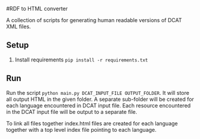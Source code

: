 #RDF to HTML converter

A collection of scripts for generating human readable versions of DCAT XML
files.

Setup
-----
1. Install requirements `pip install -r requirements.txt`

Run
---
Run the script `python main.py DCAT_INPUT_FILE OUTPUT_FOLDER`.
It will store all output HTML in the given folder. A separate sub-folder will be
created for each language encountered in DCAT input file. Each resource
encountered in the DCAT input file will be output to a separate file.

To link all files together index.html files are created for each language
together with a top level index file pointing to each language.
